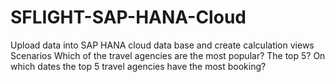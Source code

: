 # SFLIGHT-SAP-HANA-Cloud
Upload data into SAP HANA cloud data base and create calculation views
Scenarios 
Which of the travel agencies are the most popular? The top 5?
On which dates the top 5 travel agencies have the most booking?
